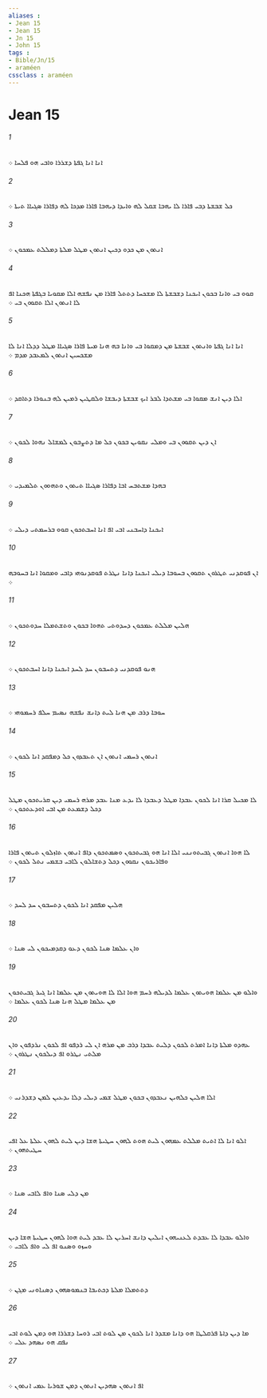 ```yaml
---
aliases : 
- Jean 15
- Jean 15
- Jn 15
- John 15
tags : 
- Bible/Jn/15
- araméen
cssclass : araméen
---
```


# Jean 15

###### 1
ܐܢܐ ܐܢܐ ܓܦܬܐ ܕܫܪܪܐ ܘܐܒܝ ܗܘ ܦܠܚܐ ܀
###### 2
ܟܠ ܫܒܫܬܐ ܕܒܝ ܦܐܪܐ ܠܐ ܝܗܒܐ ܫܩܠ ܠܗ ܘܐܝܕܐ ܕܝܗܒܐ ܦܐܪܐ ܡܕܟܐ ܠܗ ܕܦܐܪܐ ܤܓܝܐܐ ܬܝܬܐ ܀
###### 3
ܐܢܬܘܢ ܡܢ ܟܕܘ ܕܟܝܢ ܐܢܬܘܢ ܡܛܠ ܡܠܬܐ ܕܡܠܠܬ ܥܡܟܘܢ ܀
###### 4
ܩܘܘ ܒܝ ܘܐܢܐ ܒܟܘܢ ܐܝܟܢܐ ܕܫܒܫܬܐ ܠܐ ܡܫܟܚܐ ܕܬܬܠ ܦܐܪܐ ܡܢ ܢܦܫܗ ܐܠܐ ܡܩܘܝܐ ܒܓܦܬܐ ܗܟܢܐ ܐܦ ܠܐ ܐܢܬܘܢ ܐܠܐ ܬܩܘܘܢ ܒܝ ܀
###### 5
ܐܢܐ ܐܢܐ ܓܦܬܐ ܘܐܢܬܘܢ ܫܒܫܬܐ ܡܢ ܕܡܩܘܐ ܒܝ ܘܐܢܐ ܒܗ ܗܢܐ ܡܝܬܐ ܦܐܪܐ ܤܓܝܐܐ ܡܛܠ ܕܕܠܐ ܐܢܐ ܠܐ ܡܫܟܚܝܢ ܐܢܬܘܢ ܠܡܥܒܕ ܡܕܡ ܀
###### 6
ܐܠܐ ܕܝܢ ܐܢܫ ܡܩܘܐ ܒܝ ܡܫܬܕܐ ܠܒܪ ܐܝܟ ܫܒܫܬܐ ܕܝܒܫܐ ܘܠܩܛܝܢ ܪܡܝܢ ܠܗ ܒܢܘܪܐ ܕܬܐܩܕ ܀
###### 7
ܐܢ ܕܝܢ ܬܩܘܘܢ ܒܝ ܘܡܠܝ ܢܩܘܝܢ ܒܟܘܢ ܟܠ ܡܐ ܕܬܨܒܘܢ ܠܡܫܐܠ ܢܗܘܐ ܠܟܘܢ ܀
###### 8
ܒܗܕܐ ܡܫܬܒܚ ܐܒܐ ܕܦܐܪܐ ܤܓܝܐܐ ܬܝܬܘܢ ܘܬܗܘܘܢ ܬܠܡܝܕܝ ܀
###### 9
ܐܝܟܢܐ ܕܐܚܒܢܝ ܐܒܝ ܐܦ ܐܢܐ ܐܚܒܬܟܘܢ ܩܘܘ ܒܪܚܡܬܝ ܕܝܠܝ ܀
###### 10
ܐܢ ܦܘܩܕܢܝ ܬܛܪܘܢ ܬܩܘܘܢ ܒܚܘܒܐ ܕܝܠܝ ܐܝܟܢܐ ܕܐܢܐ ܢܛܪܬ ܦܘܩܕܢܘܗܝ ܕܐܒܝ ܘܡܩܘܐ ܐܢܐ ܒܚܘܒܗ ܀
###### 11
ܗܠܝܢ ܡܠܠܬ ܥܡܟܘܢ ܕܚܕܘܬܝ ܬܗܘܐ ܒܟܘܢ ܘܬܫܬܡܠܐ ܚܕܘܬܟܘܢ ܀
###### 12
ܗܢܘ ܦܘܩܕܢܝ ܕܬܚܒܘܢ ܚܕ ܠܚܕ ܐܝܟܢܐ ܕܐܢܐ ܐܚܒܬܟܘܢ ܀
###### 13
ܚܘܒܐ ܕܪܒ ܡܢ ܗܢܐ ܠܝܬ ܕܐܢܫ ܢܦܫܗ ܢܤܝܡ ܚܠܦ ܪܚܡܘܗܝ ܀
###### 14
ܐܢܬܘܢ ܪܚܡܝ ܐܢܬܘܢ ܐܢ ܬܥܒܕܘܢ ܟܠ ܕܡܦܩܕ ܐܢܐ ܠܟܘܢ ܀
###### 15
ܠܐ ܡܟܝܠ ܩܪܐ ܐܢܐ ܠܟܘܢ ܥܒܕܐ ܡܛܠ ܕܥܒܕܐ ܠܐ ܝܕܥ ܡܢܐ ܥܒܕ ܡܪܗ ܪܚܡܝ ܕܝܢ ܩܪܝܬܟܘܢ ܡܛܠ ܕܟܠ ܕܫܡܥܬ ܡܢ ܐܒܝ ܐܘܕܥܬܟܘܢ ܀
###### 16
ܠܐ ܗܘܐ ܐܢܬܘܢ ܓܒܝܬܘܢܢܝ ܐܠܐ ܐܢܐ ܗܘ ܓܒܝܬܟܘܢ ܘܤܡܬܟܘܢ ܕܐܦ ܐܢܬܘܢ ܬܐܙܠܘܢ ܬܝܬܘܢ ܦܐܪܐ ܘܦܐܪܝܟܘܢ ܢܩܘܘܢ ܕܟܠ ܕܬܫܐܠܘܢ ܠܐܒܝ ܒܫܡܝ ܢܬܠ ܠܟܘܢ ܀
###### 17
ܗܠܝܢ ܡܦܩܕ ܐܢܐ ܠܟܘܢ ܕܬܚܒܘܢ ܚܕ ܠܚܕ ܀
###### 18
ܘܐܢ ܥܠܡܐ ܤܢܐ ܠܟܘܢ ܕܥܘ ܕܩܕܡܝܟܘܢ ܠܝ ܤܢܐ ܀
###### 19
ܘܐܠܘ ܡܢ ܥܠܡܐ ܗܘܝܬܘܢ ܥܠܡܐ ܠܕܝܠܗ ܪܚܡ ܗܘܐ ܐܠܐ ܠܐ ܗܘܝܬܘܢ ܡܢ ܥܠܡܐ ܐܢܐ ܓܝܪ ܓܒܝܬܟܘܢ ܡܢ ܥܠܡܐ ܡܛܠ ܗܢܐ ܤܢܐ ܠܟܘܢ ܥܠܡܐ ܀
###### 20
ܥܗܕܘ ܡܠܬܐ ܕܐܢܐ ܐܡܪܬ ܠܟܘܢ ܕܠܝܬ ܥܒܕܐ ܕܪܒ ܡܢ ܡܪܗ ܐܢ ܠܝ ܪܕܦܘ ܐܦ ܠܟܘܢ ܢܪܕܦܘܢ ܘܐܢ ܡܠܬܝ ܢܛܪܘ ܐܦ ܕܝܠܟܘܢ ܢܛܪܘܢ ܀
###### 21
ܐܠܐ ܗܠܝܢ ܟܠܗܝܢ ܢܥܒܕܘܢ ܒܟܘܢ ܡܛܠ ܫܡܝ ܕܝܠܝ ܕܠܐ ܝܕܥܝܢ ܠܡܢ ܕܫܕܪܢܝ ܀
###### 22
ܐܠܘ ܐܢܐ ܠܐ ܐܬܝܬ ܡܠܠܬ ܥܡܗܘܢ ܠܝܬ ܗܘܬ ܠܗܘܢ ܚܛܝܬܐ ܗܫܐ ܕܝܢ ܠܝܬ ܠܗܘܢ ܥܠܬܐ ܥܠ ܐܦܝ ܚܛܝܬܗܘܢ ܀
###### 23
ܡܢ ܕܠܝ ܤܢܐ ܘܐܦ ܠܐܒܝ ܤܢܐ ܀
###### 24
ܘܐܠܘ ܥܒܕܐ ܠܐ ܥܒܕܬ ܠܥܢܝܗܘܢ ܐܝܠܝܢ ܕܐܢܫ ܐܚܪܝܢ ܠܐ ܥܒܕ ܠܝܬ ܗܘܐ ܠܗܘܢ ܚܛܝܬܐ ܗܫܐ ܕܝܢ ܘܚܙܘ ܘܤܢܘ ܐܦ ܠܝ ܘܐܦ ܠܐܒܝ ܀
###### 25
ܕܬܬܡܠܐ ܡܠܬܐ ܕܟܬܝܒܐ ܒܢܡܘܤܗܘܢ ܕܤܢܐܘܢܝ ܡܓܢ ܀
###### 26
ܡܐ ܕܝܢ ܕܐܬܐ ܦܪܩܠܛܐ ܗܘ ܕܐܢܐ ܡܫܕܪ ܐܢܐ ܠܟܘܢ ܡܢ ܠܘܬ ܐܒܝ ܪܘܚܐ ܕܫܪܪܐ ܗܘ ܕܡܢ ܠܘܬ ܐܒܝ ܢܦܩ ܗܘ ܢܤܗܕ ܥܠܝ ܀
###### 27
ܐܦ ܐܢܬܘܢ ܤܗܕܝܢ ܐܢܬܘܢ ܕܡܢ ܫܘܪܝܐ ܥܡܝ ܐܢܬܘܢ ܀
